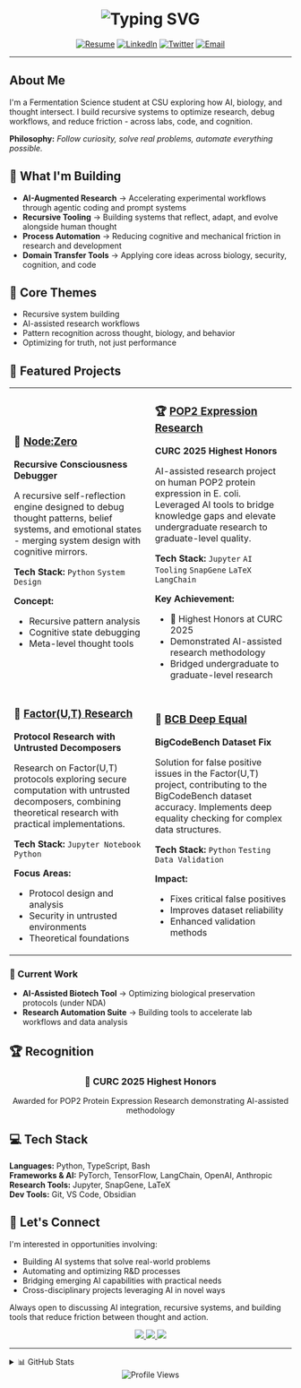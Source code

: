 <!-- Dynamic typing animation -->
<h1 align="center">
  <img src="https://readme-typing-svg.herokuapp.com?font=Fira+Code&weight=600&size=28&pause=1000&color=6AD3F5&center=true&vCenter=true&width=600&lines=Hi%2C+I'm+Edward+%F0%9F%91%8B;Fermentation+Science+Student+%F0%9F%A7%AC;AI+Research+Engineer+%F0%9F%A4%96;Building+Tomorrow's+Tools+%F0%9F%9A%80" alt="Typing SVG" />
</h1>

<div align="center">
  
[![Resume](https://img.shields.io/badge/Resume-PDF-red?style=for-the-badge&logo=adobe-acrobat-reader&logoColor=white)](https://drive.google.com/file/d/1m9Ajs3DULPyDCf4oqk7lVq40DuRvmEYK/view?usp=sharing)
[![LinkedIn](https://img.shields.io/badge/LinkedIn-0077B5?style=for-the-badge&logo=linkedin&logoColor=white)](https://www.linkedin.com/in/edward-lue-chee-lip/)
[![Twitter](https://img.shields.io/badge/X-000000?style=for-the-badge&logo=x&logoColor=white)](https://twitter.com/MushuDev)
[![Email](https://img.shields.io/badge/Email-D14836?style=for-the-badge&logo=gmail&logoColor=white)](mailto:eluecheelip@gmail.com)

</div>

---

## About Me

I'm a Fermentation Science student at CSU exploring how AI, biology, and thought intersect. I build recursive systems to optimize research, debug workflows, and reduce friction - across labs, code, and cognition.

**Philosophy:** *Follow curiosity, solve real problems, automate everything possible.*

## 🧪 What I'm Building

- **AI-Augmented Research** → Accelerating experimental workflows through agentic coding and prompt systems  
- **Recursive Tooling** → Building systems that reflect, adapt, and evolve alongside human thought  
- **Process Automation** → Reducing cognitive and mechanical friction in research and development  
- **Domain Transfer Tools** → Applying core ideas across biology, security, cognition, and code

## 🧠 Core Themes

- Recursive system building
- AI-assisted research workflows
- Pattern recognition across thought, biology, and behavior
- Optimizing for truth, not just performance

## 🚀 Featured Projects

<table>
<tr>
<td width="50%">

### 🔄 [Node:Zero](https://github.com/edward-lcl/NodeZero)
**Recursive Consciousness Debugger**

A recursive self-reflection engine designed to debug thought patterns, belief systems, and emotional states - merging system design with cognitive mirrors.

**Tech Stack:** `Python` `System Design`

**Concept:**
- Recursive pattern analysis
- Cognitive state debugging
- Meta-level thought tools

</td>
<td width="50%">

### 🏆 [POP2 Expression Research](https://github.com/edward-lcl/UiS-POP2-v2)
**CURC 2025 Highest Honors**

AI-assisted research project on human POP2 protein expression in E. coli. Leveraged AI tools to bridge knowledge gaps and elevate undergraduate research to graduate-level quality.

**Tech Stack:** `Jupyter` `AI Tooling` `SnapGene` `LaTeX` `LangChain`

**Key Achievement:**
- 🥇 Highest Honors at CURC 2025
- Demonstrated AI-assisted research methodology
- Bridged undergraduate to graduate-level research

</td>
</tr>
<tr>
<td width="50%">

### 🔬 [Factor(U,T) Research](https://github.com/edward-lcl/factor-ut-untrusted-decomposer)
**Protocol Research with Untrusted Decomposers**

Research on Factor(U,T) protocols exploring secure computation with untrusted decomposers, combining theoretical research with practical implementations.

**Tech Stack:** `Jupyter Notebook` `Python`

**Focus Areas:**
- Protocol design and analysis
- Security in untrusted environments
- Theoretical foundations

</td>
<td width="50%">

### 🐛 [BCB Deep Equal](https://github.com/edward-lcl/bcb-deep-equal)
**BigCodeBench Dataset Fix**

Solution for false positive issues in the Factor(U,T) project, contributing to the BigCodeBench dataset accuracy. Implements deep equality checking for complex data structures.

**Tech Stack:** `Python` `Testing` `Data Validation`

**Impact:**
- Fixes critical false positives
- Improves dataset reliability
- Enhanced validation methods

</td>
</tr>
</table>

### 🧊 Current Work
- **AI-Assisted Biotech Tool** → Optimizing biological preservation protocols (under NDA)
- **Research Automation Suite** → Building tools to accelerate lab workflows and data analysis

## 🏆 Recognition

<div align="center">
  <h3>🥇 CURC 2025 Highest Honors</h3>
  <p>Awarded for POP2 Protein Expression Research demonstrating AI-assisted methodology</p>
</div>

## 💻 Tech Stack

**Languages:** Python, TypeScript, Bash  
**Frameworks & AI:** PyTorch, TensorFlow, LangChain, OpenAI, Anthropic  
**Research Tools:** Jupyter, SnapGene, LaTeX  
**Dev Tools:** Git, VS Code, Obsidian

## 🤝 Let's Connect

I'm interested in opportunities involving:
- Building AI systems that solve real-world problems
- Automating and optimizing R&D processes  
- Bridging emerging AI capabilities with practical needs
- Cross-disciplinary projects leveraging AI in novel ways

Always open to discussing AI integration, recursive systems, and building tools that reduce friction between thought and action.

<div align="center">
  
<a href="https://drive.google.com/file/d/1m9Ajs3DULPyDCf4oqk7lVq40DuRvmEYK/view?usp=sharing">
  <img src="https://img.shields.io/badge/Resume-PDF-red?style=for-the-badge&logo=adobe-acrobat-reader&logoColor=white" />
</a>
<a href="mailto:eluecheelip@gmail.com">
  <img src="https://img.shields.io/badge/Email%20Me-D14836?style=for-the-badge&logo=gmail&logoColor=white" />
</a>
<a href="https://www.linkedin.com/in/edward-lue-chee-lip/">
  <img src="https://img.shields.io/badge/Connect%20on%20LinkedIn-0077B5?style=for-the-badge&logo=linkedin&logoColor=white" />
</a>

</div>

---

<details>
<summary>📊 GitHub Stats</summary>
<br>
<div align="center">
  <img height="180em" src="https://github-readme-stats.vercel.app/api?username=edward-lcl&show_icons=true&theme=tokyonight&include_all_commits=true&count_private=true"/>
  <img height="180em" src="https://github-readme-stats.vercel.app/api/top-langs/?username=edward-lcl&layout=compact&langs_count=8&theme=tokyonight"/>
  <br><br>
  <img src="https://github-readme-streak-stats.herokuapp.com/?user=edward-lcl&theme=tokyonight" alt="GitHub Streak" />
</div>
</details>

<div align="center">
  <img src="https://komarev.com/ghpvc/?username=edward-lcl&label=Profile%20Views&color=6AD3F5&style=flat-square" alt="Profile Views" />
</div>
